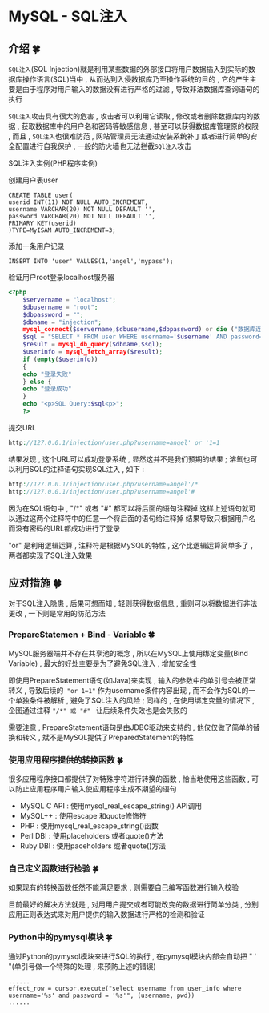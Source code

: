 # MySQL - SQL注入








<extoc></extoc>

## 介绍  🍀

`SQL注入`(SQL Injection)就是利用某些数据的外部接口将用户数据插入到实际的数据库操作语言(SQL)当中 , 从而达到入侵数据库乃至操作系统的目的 , 它的产生主要是由于程序对用户输入的数据没有进行严格的过滤 , 导致非法数据库查询语句的执行 

`SQL注入`攻击具有很大的危害 , 攻击者可以利用它读取 , 修改或者删除数据库内的数据 , 获取数据库中的用户名和密码等敏感信息 , 甚至可以获得数据库管理原的权限 , 而且 , `SQL注入`也很难防范 , 网站管理员无法通过安装系统补丁或者进行简单的安全配置进行自我保护 , 一般的防火墙也无法拦截`SQl注入`攻击  

SQL注入实例(PHP程序实例)

创建用户表user

```mysql
CREATE TABLE user(
userid INT(11) NOT NULL AUTO_INCREMENT,
username VARCHAR(20) NOT NULL DEFAULT '',
password VARCHAR(20) NOT NULL DEFAULT '',
PRIMARY KEY(userid)
)TYPE=MyISAM AUTO_INCREMENT=3;
```

添加一条用户记录

```mysql
INSERT INTO 'user' VALUES(1,'angel','mypass');
```

验证用户root登录localhost服务器

```php
<?php
    $servername = "localhost";
	$dbusername = "root";
	$dbpassword = "";
	$dbname = "injection";
	mysql_connect($servername,$dbusername,$dbpassword) or die ("数据库连接失败!");
	$sql = "SELECT * FROM user WHERE username='$username' AND password='$password'";
	$result = mysql_db_query($dbname,$sql);
	$userinfo = mysql_fetch_array($result);
	if (empty($userinfo))
    {
    echo "登录失败" 
    } else {
    echo "登录成功"
    }
	echo "<p>SQL Query:$sql<p>";
	?>
```

提交URL

```php
http://127.0.0.1/injection/user.php?username=angel' or '1=1
```

结果发现 , 这个URL可以成功登录系统 , 显然这并不是我们预期的结果 ; 溶氧也可以利用SQL的注释语句实现SQL注入 , 如下 :

```php
http://127.0.0.1/injection/user.php?username=angel'/*
http://127.0.0.1/injection/user.php?username=angel'#
```

因为在SQL语句中 , "/*" 或者 "#" 都可以将后面的语句注释掉  这样上述语句就可以通过这两个注释符中的任意一个将后面的语句给注释掉  结果导致只根据用户名而没有密码的URL都成功进行了登录

"or" 是利用逻辑运算 , 注释符是根据MySQL的特性 , 这个比逻辑运算简单多了 , 两者都实现了SQL注入效果


## 应对措施  🍀

对于SQL注入隐患 , 后果可想而知 , 轻则获得数据信息 , 重则可以将数据进行非法更改 , 一下则是常用的防范方法

### PrepareStatemen + Bind - Variable  🍀

MySQL服务器端并不存在共享池的概念 , 所以在MySQL上使用绑定变量(Bind Variable) , 最大的好处主要是为了避免SQL注入 , 增加安全性

即使用PrepareStatement语句(如Java)来实现 , 输入的参数中的单引号会被正常转义 , 导致后续的` "or 1=1"` 作为username条件内容出现 , 而不会作为SQL的一个单独条件被解析 , 避免了SQL注入的风险 ; 同样的 , 在使用绑定变量的情况下 , 企图通过注释 `"/*" 或 "#" ` 让后续条件失效也是会失败的

需要注意 , PrepareStatement语句是由JDBC驱动来支持的 , 他仅仅做了简单的替换和转义 , 斌不是MySQL提供了PreparedStatement的特性


### 使用应用程序提供的转换函数  🍀

很多应用程序接口都提供了对特殊字符进行转换的函数 , 恰当地使用这些函数 , 可以防止应用程序用户输入使应用程序生成不期望的语句

- MySQL C API : 使用mysql_real_escape_string() API调用
- MySQL++ : 使用escape 和quote修饰符
- PHP : 使用mysql_real_escape_string()函数
- Perl DBI : 使用placeholders 或者quote()方法
- Ruby DBI : 使用paceholders 或者quote()方法


### 自己定义函数进行检验  🍀

如果现有的转换函数任然不能满足要求 , 则需要自己编写函数进行输入校验

目前最好的解决方法就是 , 对用用户提交或者可能改变的数据进行简单分类 , 分别应用正则表达式来对用户提供的输入数据进行严格的检测和验证

### Python中的pymysql模块  🍀

通过Python的pymysql模块来进行SQL的执行 , 在pymysql模块内部会自动把 " ' "(单引号做一个特殊的处理 , 来预防上述的错误)

```mysql
......
effect_row = cursor.execute("select username from user_info where username='%s' and password = '%s'", (username, pwd))
......
```










